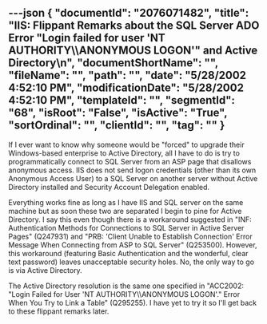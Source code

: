 ---json
{
  "documentId": "2076071482",
  "title": "IIS: Flippant Remarks about the SQL Server ADO Error &quot;Login failed for user 'NT AUTHORITY&bsol;&bsol;ANONYMOUS LOGON'&quot; and Active Directory\n",
  "documentShortName": "",
  "fileName": "",
  "path": "",
  "date": "5/28/2002 4:52:10 PM",
  "modificationDate": "5/28/2002 4:52:10 PM",
  "templateId": "",
  "segmentId": "68",
  "isRoot": "False",
  "isActive": "True",
  "sortOrdinal": "",
  "clientId": "",
  "tag": ""
}
---

If I ever want to know why someone would be &quot;forced&quot; to upgrade their Windows-based enterprise to Active Directory, all I have to do is try to programmatically connect to SQL Server from an ASP page that disallows anonymous access. IIS does not send logon credentials (other than its own Anonymous Access User) to a SQL Server on another server without Active Directory installed and Security Account Delegation enabled.

Everything works fine as long as I have IIS and SQL server on the same machine but as soon these two are separated I begin to pine for Active Directory. I say this even though there is a workaround suggested in &quot;INF: Authentication Methods for Connections to SQL Server in Active Server Pages&quot; (Q247931) and &quot;PRB: 'Client Unable to Establish Connection' Error Message When Connecting from ASP to SQL Server&quot; (Q253500). However, this workaround (featuring Basic Authentication and the wonderful, clear text password) leaves unacceptable security holes. No, the only way to go is via Active Directory.

The Active Directory resolution is the same one specified in &quot;ACC2002: &quot;Login Failed for User 'NT AUTHORITY&bsol;&bsol;ANONYMOUS LOGON'.&quot; Error When You Try to Link a Table&quot; (Q295255). I have yet to try it so I'll get back to these flippant remarks later.
